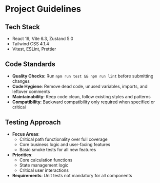 # Project Guidelines

## Tech Stack

- React 19, Vite 6.3, Zustand 5.0
- Tailwind CSS 4.1.4
- Vitest, ESLint, Prettier

## Code Standards

- **Quality Checks**: Run `npm run test && npm run lint` before submitting changes
- **Code Hygiene**: Remove dead code, unused variables, imports, and leftover comments
- **Maintainability**: Keep code clean, follow existing styles and patterns
- **Compatibility**: Backward compatibility only required when specified or critical

## Testing Approach

- **Focus Areas**:
  - Critical path functionality over full coverage
  - Core business logic and user-facing features
  - Basic smoke tests for all new features
- **Priorities**:
  - Core calculation functions
  - State management logic
  - Critical user interactions
- **Requirements**: Unit tests not mandatory for all components
